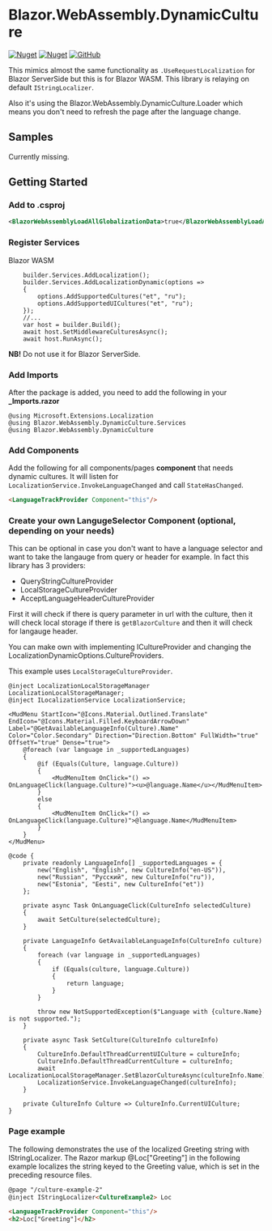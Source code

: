 # Blazor.WebAssembly.DynamicCulture
[![Nuget](https://img.shields.io/nuget/v/Blazor.WebAssembly.DynamicCulture?color=ff4081&logo=nuget)](https://www.nuget.org/packages/Blazor.WebAssembly.DynamicCulture/)
[![Nuget](https://img.shields.io/nuget/dt/Blazor.WebAssembly.DynamicCulture?color=ff4081&label=nuget%20downloads&logo=nuget)](https://www.nuget.org/packages/Blazor.WebAssembly.DynamicCulture/)
[![GitHub](https://img.shields.io/github/license/ScarletKuro/Blazor.WebAssembly.DynamicCulture?color=594ae2&logo=github)](https://github.com/ScarletKuro/Blazor.WebAssembly.DynamicCulture/blob/master/LICENSE)

This mimics almost the same functionality as `.UseRequestLocalization` for Blazor ServerSide but this is for Blazor WASM.
This library is relaying on default `IStringLocalizer`.

Also it's using the Blazor.WebAssembly.DynamicCulture.Loader which means you don't need to refresh the page after the language change.

## Samples
Currently missing.

## Getting Started

### Add to .csproj
```XML
<BlazorWebAssemblyLoadAllGlobalizationData>true</BlazorWebAssemblyLoadAllGlobalizationData>
```
### Register Services
Blazor WASM
```CSharp
    builder.Services.AddLocalization();
    builder.Services.AddLocalizationDynamic(options =>
    {
        options.AddSupportedCultures("et", "ru");
        options.AddSupportedUICultures("et", "ru");
    });
    //...
    var host = builder.Build();
    await host.SetMiddlewareCulturesAsync();
    await host.RunAsync();
```
**NB!** Do not use it for Blazor ServerSide.

### Add Imports
After the package is added, you need to add the following in your **_Imports.razor**
```CSharp
@using Microsoft.Extensions.Localization
@using Blazor.WebAssembly.DynamicCulture.Services
@using Blazor.WebAssembly.DynamicCulture
```

### Add Components
Add the following for all components/pages **component** that needs dynamic cultures. It will listen for `LocalizationService.InvokeLanguageChanged` and call `StateHasChanged`.
```HTML
<LanguageTrackProvider Component="this"/>
```
### Create your own LangugeSelector Component (optional, depending on your needs)
This can be optional in case you don't want to have a language selector and want to take the langauge from query or header for example.
In fact this library has 3 providers:
 - QueryStringCultureProvider
 - LocalStorageCultureProvider
 - AcceptLanguageHeaderCultureProvider

First it will check if there is query parameter in url with the culture, then it will check local storage if there is `getBlazorCulture` and then it will check for langauge header.

You can make own with implementing ICultureProvider and changing the LocalizationDynamicOptions.CultureProviders.

This example uses `LocalStorageCultureProvider`.
```CSharp
@inject LocalizationLocalStorageManager LocalizationLocalStorageManager;
@inject ILocalizationService LocalizationService;

<MudMenu StartIcon="@Icons.Material.Outlined.Translate" EndIcon="@Icons.Material.Filled.KeyboardArrowDown" Label="@GetAvailableLanguageInfo(Culture).Name" Color="Color.Secondary" Direction="Direction.Bottom" FullWidth="true" OffsetY="true" Dense="true">
    @foreach (var language in _supportedLanguages)
    {
        @if (Equals(Culture, language.Culture))
        {
            <MudMenuItem OnClick="() => OnLanguageClick(language.Culture)"><u>@language.Name</u></MudMenuItem>
        }
        else
        {
            <MudMenuItem OnClick="() => OnLanguageClick(language.Culture)">@language.Name</MudMenuItem>
        }
    }
</MudMenu>

@code {
    private readonly LanguageInfo[] _supportedLanguages = {
        new("English", "English", new CultureInfo("en-US")),
        new("Russian", "Русский", new CultureInfo("ru")),
        new("Estonia", "Eesti", new CultureInfo("et"))
    };

    private async Task OnLanguageClick(CultureInfo selectedCulture)
    {
        await SetCulture(selectedCulture);
    }

    private LanguageInfo GetAvailableLanguageInfo(CultureInfo culture)
    {
        foreach (var language in _supportedLanguages)
        {
            if (Equals(culture, language.Culture))
            {
                return language;
            }
        }

        throw new NotSupportedException($"Language with {culture.Name} is not supported.");
    }

    private async Task SetCulture(CultureInfo cultureInfo)
    {
        CultureInfo.DefaultThreadCurrentUICulture = cultureInfo;
		CultureInfo.DefaultThreadCurrentCulture = cultureInfo;
        await LocalizationLocalStorageManager.SetBlazorCultureAsync(cultureInfo.Name);
        LocalizationService.InvokeLanguageChanged(cultureInfo);
    }

    private CultureInfo Culture => CultureInfo.CurrentUICulture;
}
```

### Page example
The following demonstrates the use of the localized Greeting string with IStringLocalizer<T>. The Razor markup @Loc["Greeting"] in the following example localizes the string keyed to the Greeting value, which is set in the preceding resource files.
```HTML
@page "/culture-example-2"
@inject IStringLocalizer<CultureExample2> Loc

<LanguageTrackProvider Component="this"/>
<h2>Loc["Greeting"]</h2>
```
